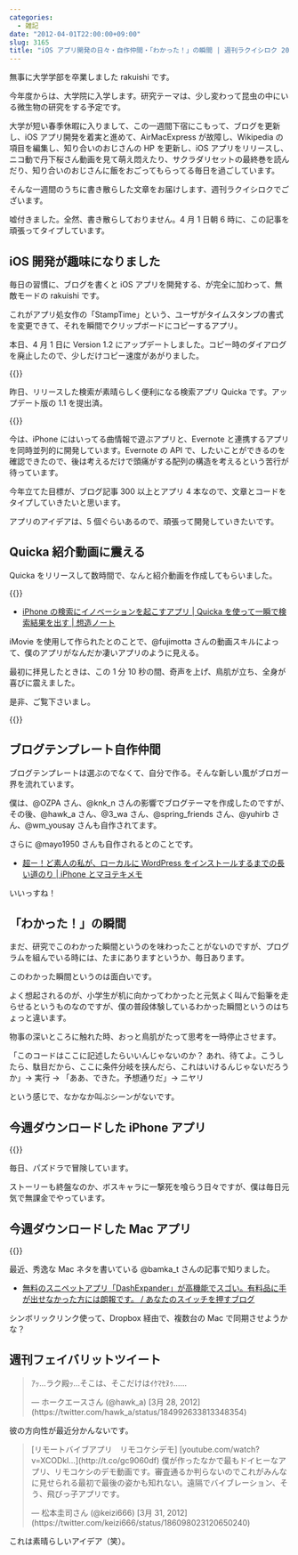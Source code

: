 ```yaml
---
categories:
  - 雑記
date: "2012-04-01T22:00:00+09:00"
slug: 3165
title: "iOS アプリ開発の日々・自作仲間・「わかった！」の瞬間 | 週刊ラクイシロク 2012 年第 13 週"
---
```


無事に大学学部を卒業しました rakuishi です。

今年度からは、大学院に入学します。研究テーマは、少し変わって昆虫の中にいる微生物の研究をする予定です。

大学が短い春季休暇に入りまして、この一週間下宿にこもって、ブログを更新し、iOS アプリ開発を着実と進めて、AirMacExpress が故障し、Wikipedia の項目を編集し、知り合いのおじさんの HP を更新し、iOS アプリをリリースし、ニコ動で丹下桜さん動画を見て萌え悶えたり、サクラダリセットの最終巻を読んだり、知り合いのおじさんに飯をおごってもらってる毎日を過ごしています。

そんな一週間のうちに書き散らした文章をお届けします、週刊ラクイシロクでございます。

嘘付きました。全然、書き散らしておりません。4 月 1 日朝 6 時に、この記事を頑張ってタイプしています。

## iOS 開発が趣味になりました

毎日の習慣に、ブログを書くと iOS アプリを開発する、が完全に加わって、無敵モードの rakuishi です。

これがアプリ処女作の「StampTime」という、ユーザがタイムスタンプの書式を変更できて、それを瞬間でクリップボードにコピーするアプリ。

本日、4 月 1 日に Version 1.2 にアップデートしました。コピー時のダイアログを廃止したので、少しだけコピー速度があがりました。

{{<app id="452580423" title="StampTime 1.2（無料）" src="http://a1.mzstatic.com/us/r1000/092/Purple/v4/de/d1/af/ded1af27-d736-91ce-cf1f-1539b09acdae/mza_7393485736408408709.100x100-75.png">}}

昨日、リリースした検索が素晴らしく便利になる検索アプリ Quicka です。アップデート版の 1.1 を提出済。

{{<app id="511606108" title="Quicka 1.0（￥85）" src="http://a2.mzstatic.com/us/r1000/104/Purple/v4/c5/e7/f3/c5e7f362-6f60-53a8-dbe0-dbec33f240ee/ibjG3fNt4Phm08ZnZUjx0g-temp-upload.cqnwvlfj.100x100-75.png">}}

今は、iPhone にはいってる曲情報で遊ぶアプリと、Evernote と連携するアプリを同時並列的に開発しています。Evernote の API で、したいことができるのを確認できたので、後は考えるだけで頭痛がする配列の構造を考えるという苦行が待っています。

今年立てた目標が、ブログ記事 300 以上とアプリ 4 本なので、文章とコードをタイプしていきたいと思います。

アプリのアイデアは、5 個ぐらいあるので、頑張って開発していきたいです。

## Quicka 紹介動画に震える

Quicka をリリースして数時間で、なんと紹介動画を作成してもらいました。

{{<app id="511606108" title="Quicka 1.0（￥85）" src="http://a2.mzstatic.com/us/r1000/104/Purple/v4/c5/e7/f3/c5e7f362-6f60-53a8-dbe0-dbec33f240ee/ibjG3fNt4Phm08ZnZUjx0g-temp-upload.cqnwvlfj.100x100-75.png">}}

- [iPhone の検索にイノベーションを起こすアプリ | Quicka を使って一瞬で検索結果を出す | 想造ノート](http://souzou.fuzimoto.info/2012/03/iphone-quicka.html#more)

iMovie を使用して作られたとのことで、@fujimotta さんの動画スキルによって、僕のアプリがなんだか凄いアプリのように見える。

最初に拝見したときは、この 1 分 10 秒の間、奇声を上げ、鳥肌が立ち、全身が喜びに震えました。

是非、ご覧下さいまし。

{{<youtube TXOphgrQKRU>}}

## ブログテンプレート自作仲間

ブログテンプレートは選ぶのでなくて、自分で作る。そんな新しい風がブロガー界を流れています。

僕は、@OZPA さん、@knk_n さんの影響でブログテーマを作成したのですが、その後、@hawk_a さん、@3_wa さん、@spring_friends さん、@yuhirb さん、@wm_yousay さんも自作されてます。

さらに @mayo1950 さんも自作されるとのことです。

- [超ー！ど素人の私が、ローカルに WordPress をインストールするまでの長い道のり | iPhone とマヨテキメモ](http://masayo.info/wp/2012/03/27/wordpress-install.html)

いいっすね！

## 「わかった！」の瞬間

まだ、研究でこのわかった瞬間というのを味わったことがないのですが、プログラムを組んでいる時には、たまにありますというか、毎日あります。

このわかった瞬間というのは面白いです。

よく想起されるのが、小学生が机に向かってわかったと元気よく叫んで鉛筆を走らせるというものなのですが、僕の普段体験しているわかった瞬間というのはちょっと違います。

物事の深いところに触れた時、おっと鳥肌がたって思考を一時停止させます。

「このコードはここに記述したらいいんじゃないのか？ あれ、待てよ。こうしたら、駄目だから、ここに条件分岐を挟んだら、これはいけるんじゃないだろうか」→ 実行 → 「ああ、できた。予想通りだ」→ ニヤリ

という感じで、なかなか叫ぶシーンがないです。

## 今週ダウンロードした iPhone アプリ

{{<app id="493470467" title="パズル＆ドラゴンズ 1.3（無料）" src="http://a1.mzstatic.com/us/r1000/080/Purple/v4/37/1e/17/371e1714-f8e8-647c-70b7-f3cd2ad2481a/mzl.pjudtqtj.100x100-75.png">}}

毎日、パズドラで冒険しています。

ストーリーも終盤なのか、ボスキャラに一撃死を喰らう日々ですが、僕は毎日元気で無課金でやっています。

## 今週ダウンロードした Mac アプリ

{{<app id="458867049" title="DashExpander 1.5.3（無料）" src="http://a4.mzstatic.com/us/r1000/092/Purple/v4/08/42/11/084211b7-ed99-38de-fbc1-c17df38f2b50/dashExpander.100x100-75.png">}}

最近、秀逸な Mac ネタを書いている @bamka_t さんの記事で知りました。

- [無料のスニペットアプリ「DashExpander」が高機能でスゴい。有料品に手が出せなかった方には朗報です。 / あなたのスイッチを押すブログ](http://kazoo1837.blog23.fc2.com/blog-entry-278.html)

シンボリックリンク使って、Dropbox 経由で、複数台の Mac で同期させようかな？

## 週刊フェイバリットツイート

<blockquote class="twitter-tweet" lang="ja"><p>ｱｯ…ラク殿ｯ…そこは、そこだけはｲｹﾏｾﾇｩ……</p>&mdash; ホークエースさん (@hawk_a) [3月 28, 2012](https://twitter.com/hawk_a/status/184992633813348354)</p></blockquote>

彼の方向性が最近分かんないです。

<blockquote class="twitter-tweet" lang="ja"><p>[リモートバイブアプリ　リモコケシデモ] [youtube.com/watch?v=XCODkl…](http://t.co/gc9060df) 僕が作ったなかで最もドイヒーなアプリ、リモコケシのデモ動画です。審査通るか判らないのでこれがみんなに見せられる最初で最後の姿かも知れない。遠隔でバイブレーション、そう、飛びっ子アプリです。</p>&mdash; 松本圭司さん (@keizi666) [3月 31, 2012](https://twitter.com/keizi666/status/186098023120650240)</p></blockquote>

これは素晴らしいアイデア（笑）。
